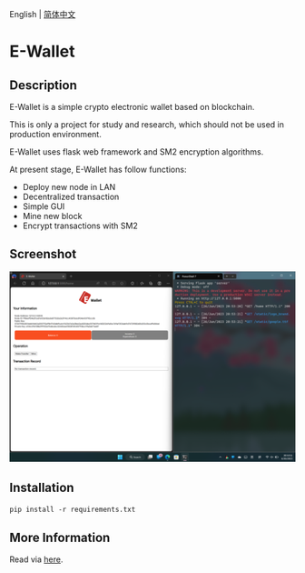 English | [简体中文](README.zh-CN.md)
# E-Wallet
## Description
E-Wallet is a simple crypto electronic wallet based on blockchain.

This is only a project for study and research, which should not be used in production environment.

E-Wallet uses flask web framework and SM2 encryption algorithms.

At present stage, E-Wallet has follow functions:
- Deploy new node in LAN
- Decentralized transaction
- Simple GUI
- Mine new block
- Encrypt transactions with SM2

## Screenshot
![Screenshot](Screenshot.png)

## Installation
```shell
pip install -r requirements.txt
```

## More Information
Read via [here](https://1drv.ms/w/s!AouY4vmTrbY6g6FUFl85X5njCTTqMQ?e=1WIkpB).